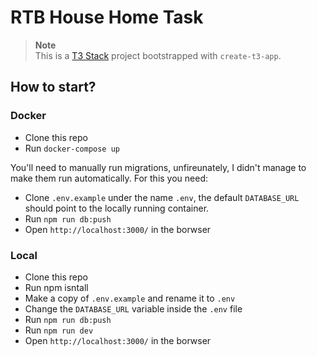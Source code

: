 # RTB House Home Task

> **Note**\
> This is a [T3 Stack](https://create.t3.gg/) project bootstrapped with `create-t3-app`.

## How to start?

### Docker

- Clone this repo
- Run `docker-compose up`

You'll need to manually run migrations, unfireunately, I didn't manage to make them run automatically. For this you need:

- Clone `.env.example` under the name `.env`, the default `DATABASE_URL` should point to the locally running container.
- Run `npm run db:push`
- Open `http://localhost:3000/` in the borwser

### Local

- Clone this repo
- Run npm isntall
- Make a copy of `.env.example` and rename it to `.env`
- Change the `DATABASE_URL` variable inside the `.env` file
- Run `npm run db:push`
- Run `npm run dev`
- Open `http://localhost:3000/` in the borwser
